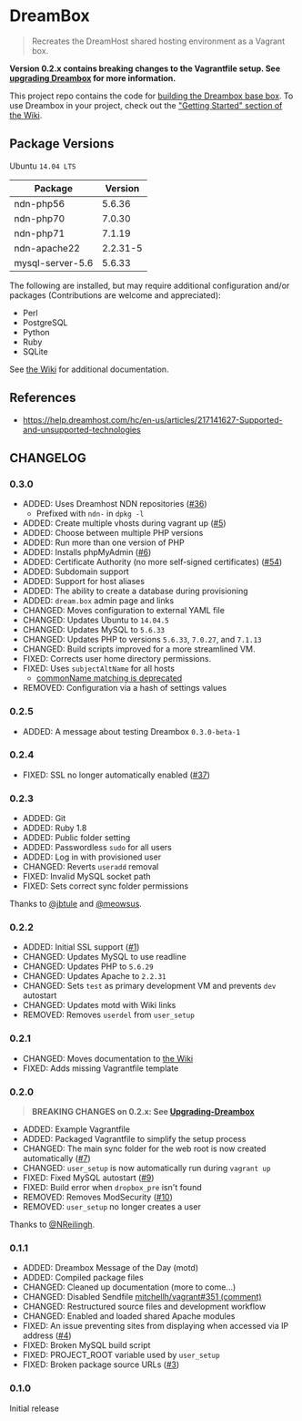 DreamBox
========

> Recreates the DreamHost shared hosting environment as a Vagrant box.

**Version 0.2.x contains breaking changes to the Vagrantfile setup. See [upgrading Dreambox][upgrading_dreambox] for more information.**

This project repo contains the code for [building the Dreambox base box][wiki_build]. To use Dreambox in your project, check out the ["Getting Started" section of the Wiki][getting_started].

## Package Versions

Ubuntu `14.04 LTS`

| Package           | Version    |
| ------------------|------------|
| ndn-php56         | 5.6.36     |
| ndn-php70         | 7.0.30     |
| ndn-php71         | 7.1.19     |
| ndn-apache22      | 2.2.31-5   |
| mysql-server-5.6  | 5.6.33     |

The following are installed, but may require additional configuration and/or packages (Contributions are welcome and appreciated):
* Perl
* PostgreSQL
* Python
* Ruby
* SQLite

See [the Wiki][getting_started] for additional documentation.

## References

- https://help.dreamhost.com/hc/en-us/articles/217141627-Supported-and-unsupported-technologies

## CHANGELOG

### 0.3.0

- ADDED: Uses Dreamhost NDN repositories ([#36](../../issues/36))
  - Prefixed with `ndn-` in `dpkg -l`
- ADDED: Create multiple vhosts during vagrant up ([#5](../../issues/5))
- ADDED: Choose between multiple PHP versions
- ADDED: Run more than one version of PHP
- ADDED: Installs phpMyAdmin ([#6](../../issues/6))
- ADDED: Certificate Authority (no more self-signed certificates) ([#54](../../issues/54))
- ADDED: Subdomain support
- ADDED: Support for host aliases
- ADDED: The ability to create a database during provisioning
- ADDED: `dream.box` admin page and links
- CHANGED: Moves configuration to external YAML file
- CHANGED: Updates Ubuntu to `14.04.5`
- CHANGED: Updates MySQL to `5.6.33`
- CHANGED: Updates PHP to versions `5.6.33`, `7.0.27`, and `7.1.13`
- CHANGED: Build scripts improved for a more streamlined VM.
- FIXED: Corrects user home directory permissions.
- FIXED: Uses `subjectAltName` for all hosts
  - [commonName matching is deprecated](https://groups.google.com/a/chromium.org/forum/m/#!topic/security-dev/IGT2fLJrAeo)
- REMOVED: Configuration via a hash of settings values

### 0.2.5

- ADDED: A message about testing Dreambox `0.3.0-beta-1`

### 0.2.4

- FIXED: SSL no longer automatically enabled ([#37](../../issues/37))

### 0.2.3

- ADDED: Git
- ADDED: Ruby 1.8
- ADDED: Public folder setting
- ADDED: Passwordless `sudo` for all users
- ADDED: Log in with provisioned user
- CHANGED: Reverts `useradd` removal
- FIXED: Invalid MySQL socket path
- FIXED: Sets correct sync folder permissions

Thanks to [@jbtule](https://github.com/jbtule) and [@meowsus](https://github.com/meowsus).

### 0.2.2

- ADDED: Initial SSL support ([#1](../../issues/1))
- CHANGED: Updates MySQL to use readline
- CHANGED: Updates PHP to `5.6.29`
- CHANGED: Updates Apache to `2.2.31`
- CHANGED: Sets `test` as primary development VM and prevents `dev` autostart
- CHANGED: Updates motd with Wiki links
- REMOVED: Removes `userdel` from `user_setup`

### 0.2.1

- CHANGED: Moves documentation to [the Wiki](Home)
- FIXED: Adds missing Vagrantfile template

### 0.2.0

> **BREAKING CHANGES on 0.2.x: See [Upgrading-Dreambox][upgrading_dreambox]**

- ADDED: Example Vagrantfile
- ADDED: Packaged Vagrantfile to simplify the setup process
- CHANGED: The main sync folder for the web root is now created automatically ([#7](../../issues/7))
- CHANGED: `user_setup` is now automatically run during `vagrant up`
- FIXED: Fixed MySQL autostart ([#9](../../issues/9))
- FIXED: Build error when `dropbox_pre` isn't found
- REMOVED: Removes ModSecurity ([#10](../../issues/10))
- REMOVED: `user_setup` no longer creates a user

Thanks to [@NReilingh](https://github.com/NReilingh).

### 0.1.1

- ADDED: Dreambox Message of the Day (motd)
- ADDED: Compiled package files
- CHANGED: Cleaned up documentation (more to come...)
- CHANGED: Disabled Sendfile [mitchellh/vagrant#351 (comment)](https://github.com/mitchellh/vagrant/issues/351#issuecomment-1339640)
- CHANGED: Restructured source files and development workflow
- CHANGED: Enabled and loaded shared Apache modules
- FIXED: An issue preventing sites from displaying when accessed via IP address ([#4](../../issues/4))
- FIXED: Broken MySQL build script
- FIXED: PROJECT_ROOT variable used by `user_setup`
- FIXED: Broken package source URLs ([#3](../../issues/3))

### 0.1.0

Initial release

[getting_started]: ../../wiki/Home
[wiki_build]: ../../wiki/Building-Dreambox
[upgrading_dreambox]: ../../wiki/Upgrading-Dreambox
